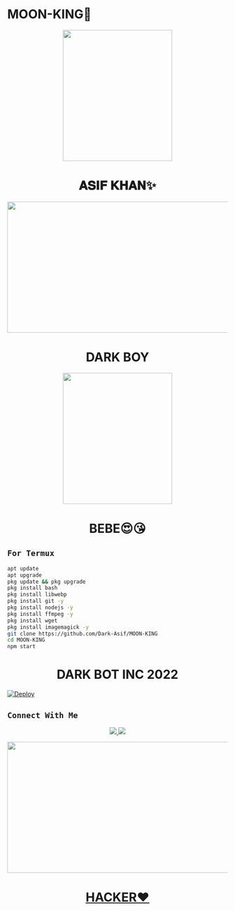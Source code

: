# MOON-KING👑
<p align="center">
  <img src="https://i.ibb.co/XFwBT7q/moonkingpic.jpg" width="250" height="300/" />
</p>

<h1 align="center">𝐀𝐒𝐈𝐅 𝐊𝐇𝐀𝐍✨<br></h1>
<p align="center">
  <img src="https://i.ibb.co/ZTKt8qz/17a180c354db1cdc6f38e039273b7609.jpg" width="540" height="300" />
</p>
<h1 align="center">DARK BOY<br></h1>
<p align="center">
  <img src="https://i.ibb.co/qRjxzxc/034e11149a8ef0904071dde6e6f71c54.jpg" width="250" height="300" />
</p>
<h1 align="center">BEBE😍😘<br></h1>

## `For Termux`
```bash
apt update
apt upgrade
pkg update && pkg upgrade
pkg install bash
pkg install libwebp
pkg install git -y
pkg install nodejs -y 
pkg install ffmpeg -y 
pkg install wget
pkg install imagemagick -y
git clone https://github.com/Dark-Asif/MOON-KING
cd MOON-KING
npm start
```
<h1 align="center">DARK BOT INC 2022<br></h1>

[![Deploy](https://www.herokucdn.com/deploy/button.svg)](https://heroku.com/deploy?template=https://github.com/Dark-Asif/MOON-KING/)

## ```Connect With Me```
<p align="center">
<a href="https://wa.me/923474187615"><img src="https://img.shields.io/badge/Contact Xeon-25D366?style=for-the-badge&logo=whatsapp&logoColor=white" />
<a href="https://chat.whatsapp.com/JcjjnS7oSbQ3FPCCNJT44M"><img src="https://img.shields.io/badge/Join Official GC-25D366?style=for-the-badge&logo=whatsapp&logoColor=white"
</p>


<p align="center">
  <img src="https://i.ibb.co/F6kf6jC/4d27cc136a55ee84f97a9a3c3bd4b31b.jpg" width="540" height="300" />
</p>
<h1 align="center">HACKER❤️<br></h1>
